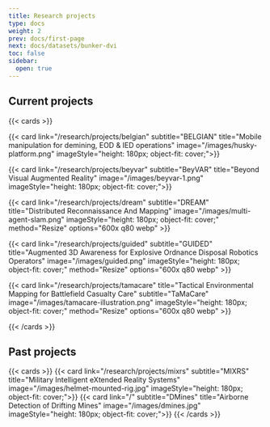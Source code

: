 ```yaml
---
title: Research projects
type: docs
weight: 2
prev: docs/first-page
next: docs/datasets/bunker-dvi
toc: false
sidebar:
  open: true
---
```




## Current projects


{{< cards >}}

  {{< card link="/research/projects/belgian" 
  subtitle="BELGIAN" title="Mobile manipulation for demining, EOD & IED operations" image="/images/husky-platform.png" 
  imageStyle="height: 180px; object-fit: cover;">}}

  {{< card link="/research/projects/beyvar" 
  subtitle="BeyVAR" title="Beyond Visual Augmented Reality"  image="/images/beyvar-1.png"
  imageStyle="height: 180px; object-fit: cover;">}}

  {{< card link="/research/projects/dream" 
  subtitle="DREAM" title="Distributed Reconnaissance And Mapping" image="/images/multi-agent-slam.png" 
  imageStyle="height: 180px; object-fit: cover;" method="Resize" options="600x q80 webp" >}}

  {{< card link="/research/projects/guided" 
  subtitle="GUIDED" title="Augmented 3D Awareness for Explosive Ordnance Disposal Robotics Operators" image="/images/guided.png" 
  imageStyle="height: 180px; object-fit: cover;" method="Resize" options="600x q80 webp" >}}

  {{< card link="/research/projects/tamacare" 
  title="Tactical Environmental Mapping for Battlefield Casualty Care" subtitle="TaMaCare" image="/images/tamacare-illustration.png" 
  imageStyle="height: 180px; object-fit: cover;" method="Resize" options="600x q80 webp" >}}
  
  <!-- {{< card link="/research/projects/JeMHy" 
  title="Combustion Analysis of Jet Engines" subtitle="JeMHy" image="/images/JeMHy-illustration.png" 
  imageStyle="height: 180px; object-fit: cover;" method="Resize" options="600x q80 webp" >}}
 -->

{{< /cards >}}


## Past projects 


{{< cards >}}
  {{< card link="/research/projects/mixrs" subtitle="MIXRS" title="Military Intelligent eXtended Reality Systems" image="/images/helmet-mounted-rig.jpg" 
  imageStyle="height: 180px; object-fit: cover;">}}
  {{< card link="/" subtitle="DMines" title="Airborne Detection of Drifting Mines" image="/images/dmines.jpg"
  imageStyle="height: 180px; object-fit: cover;">}}
{{< /cards >}}

